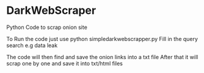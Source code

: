 # DarkWebScraper
Python Code to scrap onion site

To Run the code just use python simpledarkwebscrapper.py
Fill in the query search e.g data leak

The code will then find and save the onion links into a txt file
After that it will scrap one by one and save it into txt/html files
